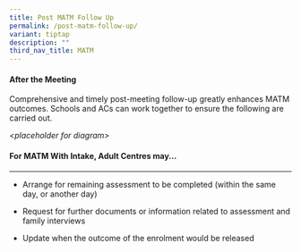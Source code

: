 ```yaml
---
title: Post MATM Follow Up
permalink: /post-matm-follow-up/
variant: tiptap
description: ""
third_nav_title: MATM
---
```

<h4><strong>After the Meeting</strong></h4>
<p>Comprehensive and timely post-meeting follow-up greatly enhances MATM
outcomes. Schools and ACs can work together to ensure the following are
carried out.</p>
<p><em>&lt;placeholder for diagram&gt;</em>
</p>
<h4>For MATM With Intake, Adult Centres may...</h4>
<hr>
<ul data-tight="true" class="tight">
<li>
<p>Arrange for remaining assessment to be completed (within the same day,
or another day)</p>
</li>
<li>
<p>Request for further documents or information related to assessment and
family interviews</p>
</li>
<li>
<p>Update when the outcome of the enrolment would be released</p>
</li>
</ul>
<p></p>